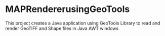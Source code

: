 # MAPRendererusingGeoTools
This project creates a Java application using GeoTools Library to read and render GeoTIFF and Shape files in Java AWT windows
